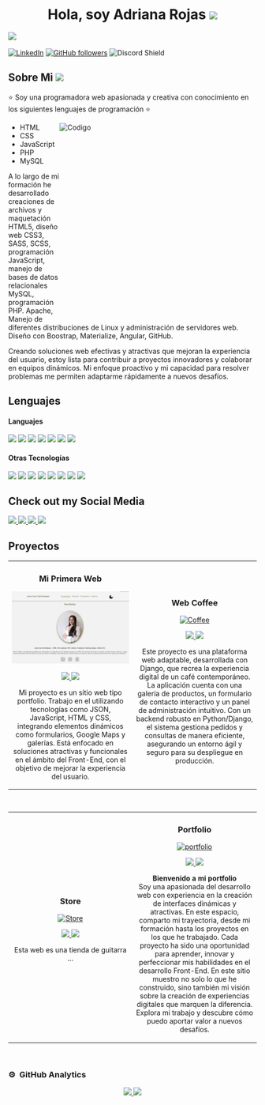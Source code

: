 <div align="center">
<h1 align="center">Hola, soy Adriana Rojas <img src="https://media.giphy.com/media/hvRJCLFzcasrR4ia7z/giphy.gif" width="35"></h1>
</div>

<img src="Banner.jpeg">

[![LinkedIn](https://img.shields.io/badge/LinkedIn-Connect-blue?style=social&logo=linkedin)](https://www.linkedin.com/in/adriana-rojas03)
[![GitHub followers](https://img.shields.io/github/followers/Adriana_Rojas0?style=social)](https://github.com/Adriana-Rojas0)
![Discord Shield](https://discordapp.com/api/guilds/807719549075980308/widget.png?style=shield)


 ## Sobre Mi <img src="https://media.giphy.com/media/ObNTw8Uzwy6KQ/giphy.gif" width="30px">

⭐ Soy una programadora web apasionada y creativa con conocimiento en los siguientes lenguajes de programación ⭐ 

 <img align="right" width=400px height="400px" alt="Codigo" src="https://media0.giphy.com/media/v1.Y2lkPTc5MGI3NjExdnVhM3R1cWthcHp1Y3N6djZwa2R6M3F4d3ZqZzRzYWFjMW00c21uOCZlcD12MV9pbnRlcm5hbF9naWZfYnlfaWQmY3Q9Zw/26tn33aiTi1jkl6H6/giphy.gif">

- HTML
- CSS
- JavaScript
- PHP
- MySQL

A lo largo de mi formación he desarrollado creaciones de archivos y maquetación HTML5, diseño web CSS3, SASS, SCSS, programación JavaScript, manejo de bases de datos relacionales MySQL, programación PHP. Apache, Manejo de diferentes distribuciones de Linux y administración de servidores web. Diseño con Boostrap, Materialize, Angular, GitHub.

Creando soluciones web efectivas y atractivas que mejoran la experiencia del usuario, estoy lista para contribuir a proyectos innovadores y colaborar en equipos dinámicos. Mi enfoque proactivo y mi capacidad para resolver problemas me permiten adaptarme rápidamente a nuevos desafíos.
<br>

## Lenguajes

<h4> Languajes </h4>
<span> 
  <img src="https://img.shields.io/badge/HTML5-E34F26?style=for-the-badge&logo=html5&logoColor=white">
  <img src="https://img.shields.io/badge/CSS3-1572B6?style=for-the-badge&logo=css3&logoColor=white">
  <img src="https://img.shields.io/badge/JavaScript-F7DF1E?style=for-the-badge&logo=javascript&logoColor=black">
  <img src="https://img.shields.io/badge/Java-ED8B00?style=for-the-badge&logo=java&logoColor=white">
  <img src="https://img.shields.io/badge/python-3670A0?style=for-the-badge&logo=python&logoColor=ffdd54">
  <img src= "https://img.shields.io/badge/typescript-%23007ACC.svg?style=for-the-badge&logo=typescript&logoColor=white">
  <img src="https://img.shields.io/badge/php-%23777BB4.svg?style=for-the-badge&logo=php&logoColor=white">
</span>


<h4> Otras Tecnologías </h4>
<span>
  <img src="https://img.shields.io/badge/Git-F05032?style=for-the-badge&logo=git&logoColor=white">
  <img src="https://img.shields.io/badge/jira-%230A0FFF.svg?style=for-the-badge&logo=jira&logoColor=white">
  <img src="https://img.shields.io/badge/angular-%23DD0031.svg?style=for-the-badge&logo=angular&logoColor=white">
  <img src="https://img.shields.io/badge/MySQL-00000F?style=for-the-badge&logo=mysql&logoColor=white">
  <img src="https://img.shields.io/badge/Gimp-657D8B?style=for-the-badge&logo=gimp&logoColor=FFFFFF">
  <img src="https://img.shields.io/badge/bootstrap-%238511FA.svg?style=for-the-badge&logo=bootstrap&logoColor=white">
  <img src="https://img.shields.io/badge/jquery-%230769AD.svg?style=for-the-badge&logo=jquery&logoColor=white">
  <img src="https://img.shields.io/badge/react-%2320232a.svg?style=for-the-badge&logo=react&logoColor=%2361DAFB">
</span>

## Check out my Social Media

<a href= "https://www.linkedin.com/in/adriana-rojas03/">
    <img src="https://img.shields.io/badge/linkedin-%230077B5.svg?style=for-the-badge&logo=linkedin&logoColor=white">
</a>
<a href= "https://github.com/Adriana-Rojas0">
    <img src="https://img.shields.io/badge/github-%23121011.svg?style=for-the-badge&logo=github&logoColor=white">
</a>
<a href= "https://web.whatsapp.com/">
    <img src="https://img.shields.io/badge/WhatsApp-25D366?style=for-the-badge&logo=whatsapp&logoColor=white">
</a>
<a href="mailto:adrianaluciarojascaldon@gmail.com">
    <img src="https://img.shields.io/badge/Gmail-D14836?style=for-the-badge&logo=gmail&logoColor=white">
</a>


## Proyectos 
<table>
<tr>
<td width="50%">
<h3 align="center">Mi Primera Web</h3>
<div align="center">
<a href="https://github.com/Adriana-Rojas0/Adriana-Rojas0/edit/main/README.md" target="_blank"><img src="Proyecto1.png" width="400" alt="JavaScript"></a>
<p>
<a href="https://adriana-rojas0.github.io/Adriana_Rojas1_TrabajoJAVASCRIPT/" target="_blank">
<img src="https://img.shields.io/badge/CÓDIGO-ff9?style=for-the-badge&logo=github&logoColor=black">
</a>
<a href="#" target="_blank">
<img src="https://img.shields.io/badge/-Youtube-green?style=for-the-badge&color=fbfc40">
</a>
</p>
<p>Mi proyecto es un sitio web tipo portfolio. Trabajo en el utilizando tecnologías como JSON, JavaScript, HTML y CSS, integrando elementos dinámicos como formularios, Google Maps y galerías. Está enfocado en soluciones atractivas y funcionales en el ámbito del Front-End, con el objetivo de mejorar la experiencia del usuario.</p>
</div>
                                                                                      
</td>

<td width="50%">
               <br>
<h3 align="center">Web Coffee</h3>
<div align="center">                                       
<a href="https:" target="_blank"><img src="" width="400" alt="Coffee"></a>
<br>
<p>
<a href="" target="_blank">
<img src="https://img.shields.io/badge/C%C3%93DIGO-80ffaa?style=for-the-badge&logo=github&logoColor=black">
</a>
<a href="https://youtu.be/hhhSMXi0R3E" target="_blank">
<img src="https://img.shields.io/badge/-Youtube-green?style=for-the-badge&color=3fFD7f">
</a>
</p>
</p>Este proyecto es una plataforma web adaptable, desarrollada con Django, que recrea la experiencia digital de un café contemporáneo. La aplicación cuenta con una galería de productos, un formulario de contacto interactivo y un panel de administración intuitivo. Con un backend robusto en Python/Django, el sistema gestiona pedidos y consultas de manera eficiente, asegurando un entorno ágil y seguro para su despliegue en producción.</p>
</div>                                                             
</table>                                                                                 
</div>
<br>

<table>
<tr>
<td width="50%">
<h3 align="center">Store</h3>
<div align="center">
<a href="https://" target="_blank"><img src="" width="400" alt="Store"></a>
<p>
<a href="" target="_blank">
<img src="https://img.shields.io/badge/CÓDIGO-ff9?style=for-the-badge&logo=github&logoColor=black">
</a>
<a href="https://youtu.be/UaR7GSNACsM" target="_blank">
<img src="https://img.shields.io/badge/-Youtube-green?style=for-the-badge&color=fbfc40">
</a>
</p>
<p>Esta web es una tienda de guitarra ...</p>
</div>
                                                                                      
</td>       

<td width="50%">
<h3 align="center">Portfolio</h3>
<div align="center">
<a href="" target="_blank"><img src="" width="400" alt="portfolio"></a>
<p>
<a href="https://github.com/ArisGuimera/Curso-Kotlin-Multiplatform" target="_blank">
<img src="https://img.shields.io/badge/C%C3%93DIGO-cfaae0?style=for-the-badge&logo=github&logoColor=black">
</a>
<a href="https://youtube.com/playlist?list=PL8ie04dqq7_NUvBcMMosVRAbqZDWmRzX3&si=FdS-Z07ZFAUjDHAE" target="_blank">
<img src="https://img.shields.io/badge/-Youtube-green?style=for-the-badge&color=ff00f4">
</a>
</p>
<p><strong>Bienvenido a mi portfolio</strong><br>
Soy una apasionada del desarrollo web con experiencia en la creación de interfaces dinámicas y atractivas. En este espacio, comparto mi trayectoria, desde mi formación hasta los proyectos en los que he trabajado. Cada proyecto ha sido una oportunidad para aprender, innovar y perfeccionar mis habilidades en el desarrollo Front-End.
En este sitio muestro no solo lo que he construido, sino también mi visión sobre la creación de experiencias digitales que marquen la diferencia. Explora mi trabajo y descubre cómo puedo aportar valor a nuevos desafíos.</p>
</div>
                                                                                      
</td>  
</table>                                                                                 
</div>
<br>

### ⚙️ &nbsp;GitHub Analytics

<p align="center">
<a href="https://github.com/Adriana-Rojas0">
  <img height="180em" src="https://github-readme-stats-eight-theta.vercel.app/api?username=Adriana-Rojas0&show_icons=true&theme=algolia&include_all_commits=true&count_private=true"/>
  <img height="180em" src="https://github-readme-stats-eight-theta.vercel.app/api/top-langs/?username=Adriana-Rojas0&layout=compact&langs_count=8&theme=algolia"/>
</a>
</p>
